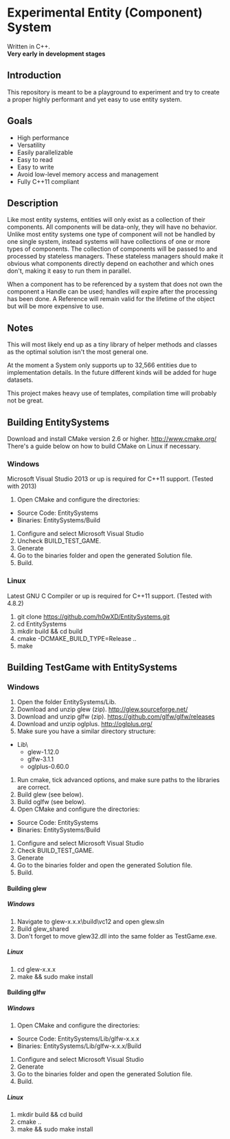 # Experimental Entity (Component) System
Written in C++.  
**Very early in development stages**

## Introduction
This repository is meant to be a playground to experiment and try to create a proper highly performant and yet easy to use entity system.

## Goals
* High performance
* Versatility
* Easily parallelizable
* Easy to read
* Easy to write
* Avoid low-level memory access and management
* Fully C++11 compliant

## Description
Like most entity systems, entities will only exist as a collection of their components. All components will be data-only, they will have no behavior. Unlike most entity systems one type of component will not be handled by one single system, instead systems will have collections of one or more types of components. The collection of components will be passed to and processed by stateless managers. These stateless managers should make it obvious what components directly depend on eachother and which ones don't, making it easy to run them in parallel.

When a component has to be referenced by a system that does not own the component a Handle can be used; handles will expire after the processing has been done. A Reference will remain valid for the lifetime of the object but will be more expensive to use.

## Notes
This will most likely end up as a tiny library of helper methods and classes as the optimal solution isn't the most general one.

At the moment a System only supports up to 32,566 entities due to implementation details. In the future different kinds will be added for huge datasets.

This project makes heavy use of templates, compilation time will probably not be great.

## Building EntitySystems
Download and install CMake version 2.6 or higher. http://www.cmake.org/
There's a guide below on how to build CMake on Linux if necessary.

### Windows
Microsoft Visual Studio 2013 or up is required for C++11 support. (Tested with 2013)

1. Open CMake and configure the directories:
  * Source Code: EntitySystems
  * Binaries: EntitySystems/Build
1. Configure and select Microsoft Visual Studio
1. Uncheck BUILD_TEST_GAME.
1. Generate
1. Go to the binaries folder and open the generated Solution file.
1. Build.

### Linux
Latest GNU C Compiler or up is required for C++11 support. (Tested with 4.8.2)

1. git clone https://github.com/h0wXD/EntitySystems.git
1. cd EntitySystems
1. mkdir build && cd build
1. cmake -DCMAKE_BUILD_TYPE=Release ..
1. make

## Building TestGame with EntitySystems
### Windows
1. Open the folder EntitySystems/Lib.
1. Download and unzip glew (zip). http://glew.sourceforge.net/
1. Download and unzip glfw (zip). https://github.com/glfw/glfw/releases
1. Download and unzip oglplus. http://oglplus.org/
1. Make sure you have a similar directory structure:
  * Lib\
      * glew-1.12.0  
      * glfw-3.1.1  
      * oglplus-0.60.0
1. Run cmake, tick advanced options, and make sure paths to the libraries are correct.
1. Build glew (see below).
1. Build oglfw (see below).
1. Open CMake and configure the directories:
  * Source Code: EntitySystems
  * Binaries: EntitySystems/Build
1. Configure and select Microsoft Visual Studio
1. Check BUILD_TEST_GAME.
1. Generate
1. Go to the binaries folder and open the generated Solution file.
1. Build.

#### Building glew
##### Windows
1. Navigate to glew-x.x.x\build\vc12 and open glew.sln
1. Build glew_shared
1. Don't forget to move glew32.dll into the same folder as TestGame.exe.

##### Linux
1. cd glew-x.x.x
1. make && sudo make install

#### Building glfw
##### Windows
1. Open CMake and configure the directories:
  * Source Code: EntitySystems/Lib/glfw-x.x.x
  * Binaries: EntitySystems/Lib/glfw-x.x.x/Build
1. Configure and select Microsoft Visual Studio
1. Generate
1. Go to the binaries folder and open the generated Solution file.
1. Build.

##### Linux
1. mkdir build && cd build
1. cmake ..
1. make && sudo make install
